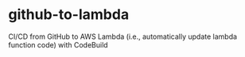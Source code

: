 # github-to-lambda
CI/CD from GitHub to AWS Lambda (i.e., automatically update lambda function code) with CodeBuild
